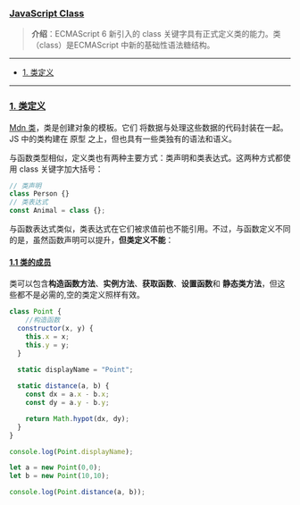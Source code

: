 ### [JavaScript Class](#)
>**介绍**：ECMAScript 6 新引入的 class 关键字具有正式定义类的能力。类（class）是ECMAScript 中新的基础性语法糖结构。

-----
- [1. 类定义](#1-类定义)

-----

### [1. 类定义](#)
[Mdn 类](https://mdn.org.cn/en-US/docs/Web/JavaScript/Reference/Classes)，类是创建对象的模板。它们
将数据与处理这些数据的代码封装在一起。JS 中的类构建在 原型 之上，但也具有一些类独有的语法和语义。

与函数类型相似，定义类也有两种主要方式：类声明和类表达式。这两种方式都使用 class 关键字加大括号：
```javascript
// 类声明
class Person {}
// 类表达式
const Animal = class {}; 
```
与函数表达式类似，类表达式在它们被求值前也不能引用。不过，与函数定义不同的是，虽然函数声明可以提升，**但类定义不能**：

#### [1.1 类的成员](#)
类可以包含**构造函数方法**、**实例方法**、**获取函数**、**设置函数**和 **静态类方法**，但这些都不是必需的,空的类定义照样有效。

```javascript
class Point {
    //构造函数
  constructor(x, y) {
    this.x = x;
    this.y = y;
  }

  static displayName = "Point";
  
  static distance(a, b) {
    const dx = a.x - b.x;
    const dy = a.y - b.y;

    return Math.hypot(dx, dy);
  }
}

console.log(Point.displayName);

let a = new Point(0,0);
let b = new Point(10,10);

console.log(Point.distance(a, b));
```